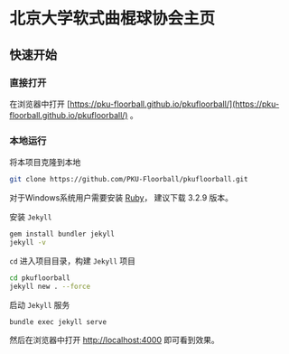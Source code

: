 # 北京大学软式曲棍球协会主页

## 快速开始

### 直接打开
在浏览器中打开 [https://pku-floorball.github.io/pkufloorball/](https://pku-floorball.github.io/pkufloorball/) 。

### 本地运行
将本项目克隆到本地
```bash
git clone https://github.com/PKU-Floorball/pkufloorball.git
```

对于Windows系统用户需要安装 [Ruby](https://www.ruby-lang.org/en/downloads/)， 建议下载 3.2.9 版本。

安装 `Jekyll`
```bash
gem install bundler jekyll
jekyll -v
```

`cd` 进入项目目录，构建 `Jekyll` 项目
```bash
cd pkufloorball
jekyll new . --force
```

启动 `Jekyll` 服务
```bash
bundle exec jekyll serve
```
然后在浏览器中打开 [http://localhost:4000](http://localhost:4000) 即可看到效果。